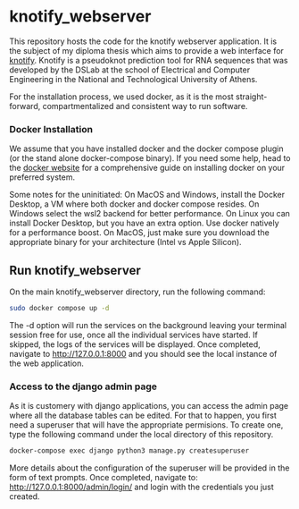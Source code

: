 # knotify_webserver
This repository hosts the code for the knotify webserver application. It is the subject of my diploma thesis which aims to provide a web interface for [knotify](https://github.com/ntua-dslab/knotify). Knotify is a pseudoknot prediction tool for RNA sequences that was developed by the DSLab at the school of Electrical and Computer Engineering in the National and Technological University of Athens.

For the installation process, we used docker, as it is the most straight-forward, compartmentalized and consistent way to run software.

### Docker Installation
We assume that you have installed docker and the docker compose plugin (or the stand alone docker-compose binary). If you need some help, head to the [docker website](https://docs.docker.com/) for a comprehensive guide on installing docker on your preferred system.

Some notes for the uninitiated: On MacOS and Windows, install the Docker Desktop, a VM where both docker and docker compose resides. On Windows select the wsl2 backend for better performance. On Linux you can install Docker Desktop, but you have an extra option. Use docker natively for a performance boost. On MacOS, just make sure you download the appropriate binary for your architecture (Intel vs Apple Silicon).

## Run knotify_webserver
On the main knotify_webserver directory, run the following command:
```bash
sudo docker compose up -d
```
The -d option will run the services on the background leaving your terminal session free for use, once all the individual services have started. If skipped, the logs of the services will be displayed. Once completed, navigate to http://127.0.0.1:8000 and you should see the local instance of the web application.

### Access to the django admin page
As it is customery with django applications, you can access the admin page where all the database tables can be edited. For that to happen, you first need a superuser that will have the appropriate permisions. To create one, type the following command under the local directory of this repository.

```bash
docker-compose exec django python3 manage.py createsuperuser
```

More details about the configuration of the superuser will be provided in the form of text prompts. Once completed, navigate to: http://127.0.0.1:8000/admin/login/ and login with the credentials you just created.
